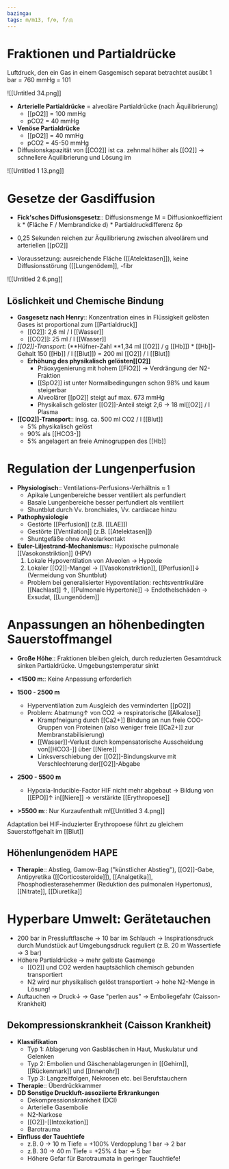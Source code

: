 ```yaml
---
bazinga: 
tags: m/m13, f/⚙️, f/🫁
---
```

# Fraktionen und Partialdrücke

Luftdruck, den ein Gas in einem Gasgemisch separat betrachtet ausübt
1 bar = 760 mmHg = 101

![[Untitled 34.png]]

- **Arterielle Partialdrücke** = alveoläre Partialdrücke (nach Äquilibrierung)
    - [[pO2]] = 100 mmHg
    - pCO2 = 40 mmHg
- **Venöse Partialdrücke**
    - [[pO2]] = 40 mmHg
    - pCO2 = 45-50 mmHg
- Diffusionskapazität von [[CO2]] ist ca. zehnmal höher als [[O2]] → schnellere Äquilibrierung und Lösung im 

![[Untitled 1 13.png]]

# Gesetze der Gasdiffusion

- **Fick'sches Diffusionsgesetz**:: Diffusionsmenge M = Diffusionkoeffizient k * (Fläche F / Membrandicke d) * Partialdruckdifferenz δp

- 0,25 Sekunden reichen zur Äquilibrierung zwischen alveolärem und arteriellen [[pO2]]
- Voraussetzung: ausreichende Fläche ([[Atelektasen]]), keine Diffusionsstörung ([[Lungenödem]], -fibr

![[Untitled 2 6.png]]

## Löslichkeit und Chemische Bindung

- **Gasgesetz nach Henry**:: Konzentration eines in Flüssigkeit gelösten Gases ist proportional zum [[Partialdruck]]
    - [[O2]]: 2,6 ml / l [[Wasser]]
    - [[CO2]]: 25 ml / l [[Wasser]]
- *[[O2]]-Transport*: (**Hüfner-Zahl **1,34 ml [[O2]] / g [[Hb]]) * [[Hb]]-Gehalt 150 [[Hb]] / l [[Blut]]) = 200 ml [[O2]] / l [[Blut]]
    - **Erhöhung des physikalisch gelösten[[O2]]**
        - Präoxygenierung mit hohem [[FiO2]] → Verdrängung der N2-Fraktion
        - [[SpO2]] ist unter Normalbedingungen schon 98% und kaum steigerbar
        - Alveolärer [[pO2]] steigt auf max. 673 mmHg
        - Physikalisch gelöster [[O2]]-Anteil steigt 2,6 → 18 ml[[O2]] / l Plasma
- **[[CO2]]-Transport**:: insg. ca. 500 ml CO2 / l [[Blut]]
    - 5% physikalisch gelöst
    - 90% als [[HCO3-]]
    - 5% angelagert an freie Aminogruppen des [[Hb]]

# Regulation der Lungenperfusion

- **Physiologisch**:: Ventilations-Perfusions-Verhältnis ≈ 1
    - Apikale Lungenbereiche besser ventiliert als perfundiert
    - Basale Lungenbereiche besser perfundiert als ventiliert
    - Shuntblut durch Vv. bronchiales, Vv. cardiacae hinzu
- **Pathophysiologie**
    - Gestörte [[Perfusion]] (z.B. [[LAE]])
    - Gestörte [[Ventilation]] (z.B. [[Atelektasen]])
    - Shuntgefäße ohne Alveolarkontakt
- **Euler-Liljestrand-Mechanismus**:: Hypoxische pulmonale [[Vasokonstriktion]] (HPV)
    1. Lokale Hypoventilation von Alveolen → Hypoxie
    2. Lokaler [[O2]]-Mangel → [[Vasokonstriktion]], [[Perfusion]]↓ (Vermeidung von Shuntblut)
    - Problem bei generalisierter Hypoventilation: rechtsventrikuläre [[Nachlast]] ↑, [[Pulmonale Hypertonie]] → Endothelschäden → Exsudat, [[Lungenödem]]

# Anpassungen an höhenbedingten Sauerstoffmangel

- **Große Höhe**:: Fraktionen bleiben gleich, durch reduzierten Gesamtdruck sinken Partialdrücke. Umgebungstemperatur sinkt

- **<1500 m**:: Keine Anpassung erforderlich
- **1500 - 2500 m**
    - Hyperventilation zum Ausgleich des verminderten [[pO2]]
    - Problem: Abatmung↑ von CO2 → respiratorische [[Alkalose]]
        - Krampfneigung durch [[Ca2+]] Bindung an nun freie COO- Gruppen von Proteinen (also weniger freie [[Ca2+]] zur Membranstabilisierung)
        - [[Wasser]]-Verlust durch kompensatorische Ausscheidung von[[HCO3-]] über [[Niere]]
        - Linksverschiebung der [[O2]]-Bindungskurve mit Verschlechterung der[[O2]]-Abgabe
- **2500 - 5500 m**
    - Hypoxia-Inducible-Factor HIF nicht mehr abgebaut → Bildung von [[EPO]]↑ in[[Niere]] → verstärkte [[Erythropoese]]
- **>5500 m**:: Nur Kurzaufenthalt m![[Untitled 3 4.png]]

Adaptation bei HIF-induzierter Erythropoese führt zu gleichem Sauerstoffgehalt im [[Blut]]

## Höhenlungenödem HAPE

- **Therapie**:: Abstieg, Gamow-Bag ("künstlicher Abstieg"), [[O2]]-Gabe, Antipyretika ([[Corticosteroide]]), [[Analgetika]], Phosphodiesterasehemmer (Reduktion des pulmonalen Hypertonus), [[Nitrate]], [[Diuretika]]

# Hyperbare Umwelt: Gerätetauchen

- 200 bar in Pressluftflasche → 10 bar im Schlauch → Inspirationsdruck durch Mundstück auf Umgebungsdruck reguliert (z.B. 20 m Wassertiefe → 3 bar)
- Höhere Partialdrücke → mehr gelöste Gasmenge
    - [[O2]] und CO2 werden hauptsächlich chemisch gebunden transportiert
    - N2 wird nur physikalisch gelöst transportiert → hohe N2-Menge in Lösung!
- Auftauchen → Druck↓ → Gase "perlen aus" → Emboliegefahr (Caisson-Krankheit)

## Dekompressionskrankheit (Caisson Krankheit)

- **Klassifikation**
    - Typ 1: Ablagerung von Gasbläschen in Haut, Muskulatur und Gelenken
    - Typ 2: Embolien und Gäschenablagerungen in [[Gehirn]], [[Rückenmark]] und [[Innenohr]]
    - Typ 3: Langzeitfolgen, Nekrosen etc. bei Berufstauchern
- **Therapie**:: Überdrückkammer
- **DD Sonstige Druckluft-assoziierte Erkrankungen**
    - Dekompressionskrankheit (DCI)
    - Arterielle Gasembolie
    - N2-Narkose
    - [[O2]]-[[Intoxikation]]
    - Barotrauma
- **Einfluss der Tauchtiefe**
    - z.B. 0 → 10 m Tiefe = +100% Verdopplung 1 bar → 2 bar
    - z.B. 30 → 40 m Tiefe = +25% 4 bar → 5 bar
    - Höhere Gefar für Barotraumata in geringer Tauchtiefe!

